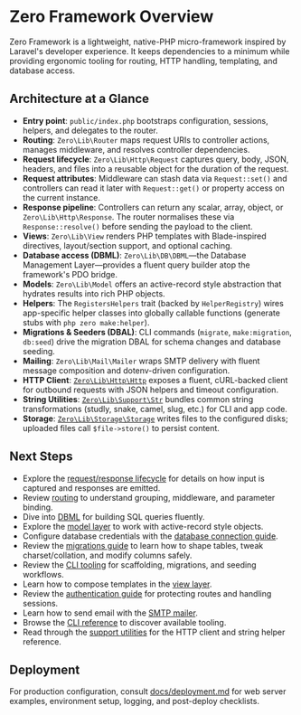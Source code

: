 # Zero Framework Overview

Zero Framework is a lightweight, native-PHP micro-framework inspired by Laravel's developer experience. It keeps dependencies to a minimum while providing ergonomic tooling for routing, HTTP handling, templating, and database access.

## Architecture at a Glance

- **Entry point**: `public/index.php` bootstraps configuration, sessions, helpers, and delegates to the router.
- **Routing**: `Zero\Lib\Router` maps request URIs to controller actions, manages middleware, and resolves controller dependencies.
- **Request lifecycle**: `Zero\Lib\Http\Request` captures query, body, JSON, headers, and files into a reusable object for the duration of the request.
- **Request attributes**: Middleware can stash data via `Request::set()` and controllers can read it later with `Request::get()` or property access on the current instance.
- **Response pipeline**: Controllers can return any scalar, array, object, or `Zero\Lib\Http\Response`. The router normalises these via `Response::resolve()` before sending the payload to the client.
- **Views**: `Zero\Lib\View` renders PHP templates with Blade-inspired directives, layout/section support, and optional caching.
- **Database access (DBML)**: `Zero\Lib\DB\DBML`—the Database Management Layer—provides a fluent query builder atop the framework's PDO bridge.
- **Models**: `Zero\Lib\Model` offers an active-record style abstraction that hydrates results into rich PHP objects.
- **Helpers**: The `RegistersHelpers` trait (backed by `HelperRegistry`) wires app-specific helper classes into globally callable functions (generate stubs with `php zero make:helper`).
- **Migrations & Seeders (DBAL)**: CLI commands (`migrate`, `make:migration`, `db:seed`) drive the migration DBAL for schema changes and database seeding.
- **Mailing**: `Zero\Lib\Mail\Mailer` wraps SMTP delivery with fluent message composition and dotenv-driven configuration.
- **HTTP Client**: [`Zero\Lib\Http\Http`](support.md#http-client) exposes a fluent, cURL-backed client for outbound requests with JSON helpers and timeout configuration.
- **String Utilities**: [`Zero\Lib\Support\Str`](support.md#string-helpers) bundles common string transformations (studly, snake, camel, slug, etc.) for CLI and app code.
- **Storage**: [`Zero\Lib\Storage\Storage`](storage.md) writes files to the configured disks; uploaded files call `$file->store()` to persist content.

## Next Steps

- Explore the [request/response lifecycle](request-response.md) for details on how input is captured and responses are emitted.
- Review [routing](router.md) to understand grouping, middleware, and parameter binding.
- Dive into [DBML](dbml.md) for building SQL queries fluently.
- Explore the [model layer](models.md) to work with active-record style objects.
- Configure database credentials with the [database connection guide](database-connections.md).
- Review the [migrations guide](migrations.md) to learn how to shape tables, tweak charset/collation, and modify columns safely.
- Review the [CLI tooling](cli.md) for scaffolding, migrations, and seeding workflows.
- Learn how to compose templates in the [view layer](view.md).
- Review the [authentication guide](auth.md) for protecting routes and handling sessions.
- Learn how to send email with the [SMTP mailer](mail.md).
- Browse the [CLI reference](cli.md) to discover available tooling.
- Read through the [support utilities](support.md) for the HTTP client and string helper reference.


## Deployment

For production configuration, consult [docs/deployment.md](deployment.md) for web server examples, environment setup, logging, and post-deploy checklists.
